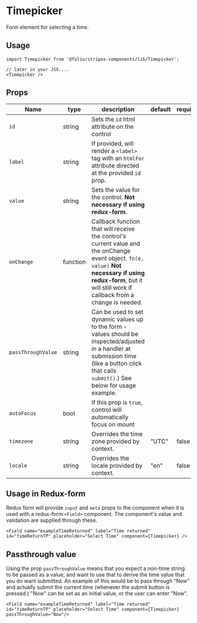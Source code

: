 # Timepicker
Form element for selecting a time.
## Usage
```
import Timepicker from '@folio/stripes-components/lib/Timepicker';

// later in your JSX....
<Timepicker />
```
## Props
Name | type | description | default | required
--- | --- | --- | --- | ---
`id` | string | Sets the `id` html attribute on the control | |
`label` | string | If provided, will render a `<label>` tag with an `htmlFor` attribute directed at the provided `id` prop. | |
`value` | string | Sets the value for the control. **Not necessary if using redux-form.** | |
`onChange` | function | Callback function that will receive the control's current value and the onChange event object. `fn(e, value)` **Not necessary if using redux-form**, but it will still work if callback from a change is needed. |  |
`passThroughValue` | string | Can be used to set dynamic values up to the form - values should be inspected/adjusted in a handler at submission time (like a button click that calls `submit()`.) See below for usage example. |  |
`autoFocus` | bool | If this prop is `true`, control will automatically focus on mount | |
`timezone` | string | Overrides the time zone provided by context. | "UTC" | false
`locale` | string | Overrides the locale provided by context. | "en" | false

## Usage in Redux-form
Redux form will provide `input` and `meta` props to the component when it is used with a redux-form `<Field>` component. The component's value and validation are supplied through these.
```
<Field name="exampleTimeReturned" label="Time returned" id="timeReturnTP" placeholder="Select Time" component={Timepicker} />

```
## Passthrough value
Using the prop `passThroughValue` means that you expect a non-time string to be passed as a value, and want to use that to derive the time value that you do want submitted. An example of this would be to pass through "Now" and actually submit the current time (whenever the submit button is pressed.) "Now" can be set as an initial value, or the user can enter "Now".
```
<Field name="exampleTimeReturned" label="Time returned" id="timeReturnTP" placeholder="Select Time" component={Timepicker} passThroughValue="Now"/>
```
